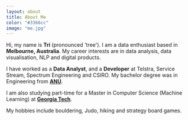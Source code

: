```yaml
---
layout: about
title: About Me
color: "#3366cc"
image: "me.jpg"
---
```

Hi, my name is **Tri** (pronounced 'tree'). I am a data enthusiast based in **Melbourne, Australia**. My career interests are in data analysis, data visualisation, NLP and digital products.

I have worked as a **Data Analyst**, and a **Developer** at Telstra, Service Stream, Spectrum Engineering and CSIRO. My bachelor degree was in Engineering from [**ANU**](https://www.anu.edu.au/).

I am also studying part-time for a Master in Computer Science (Machine Learning) at [**Georgia Tech**](https://www.gatech.edu/).

My hobbies include bouldering, Judo, hiking and strategy board games.